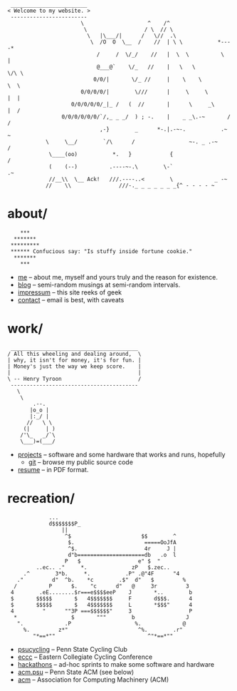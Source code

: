 ```
 ________________________ 
< Welcome to my website. >
 ------------------------ 
                       \                    ^    /^
                        \                  / \  // \
                         \   |\___/|      /   \//  .\
                          \  /O  O  \__  /    //  | \ \           *----*
                            /     /  \/_/    //   |  \  \          \   |
                            @___@`    \/_   //    |   \   \         \/\ \
                           0/0/|       \/_ //     |    \    \         \  \
                       0/0/0/0/|        \///      |     \     \       |  |
                    0/0/0/0/0/_|_ /   (  //       |      \     _\     |  /
                 0/0/0/0/0/0/`/,_ _ _/  ) ; -.    |    _ _\.-~       /   /
                             ,-}        _      *-.|.-~-.           .~    ~
            \     \__/        `/\      /                 ~-. _ .-~      /
             \____(oo)           *.   }            {                   /
             (    (--)          .----~-.\        \-`                 .~
             //__\\  \__ Ack!   ///.----..<        \             _ -~
            //    \\               ///-._ _ _ _ _ _ _{^ - - - - ~
```

# about/
```
    ***
  *******
 *********
 ****** Confucious say: "Is stuffy inside fortune cookie."
  *******
    ***
```
* [me](Me)&nbsp;&ndash;&nbsp;about me, myself and yours truly and the reason for existence.
* [blog](http://blog.vishwin.info)&nbsp;&ndash;&nbsp;semi-random musings at semi-random intervals.
* [impressum](Impressum)&nbsp;&ndash;&nbsp;this site reeks of geek
* [contact](Contact)&nbsp;&ndash;&nbsp;email is best, with caveats

# work/
```
 ________________________________________ 
/ All this wheeling and dealing around,  \
| why, it isn't for money, it's for fun. |
| Money's just the way we keep score.    |
|                                        |
\ -- Henry Tyroon                        /
 ---------------------------------------- 
   \
    \
        .--.
       |o_o |
       |:_/ |
      //   \ \
     (|     | )
    /'\_   _/`\
    \___)=(___/
```
* [projects](Projects)&nbsp;&ndash;&nbsp;software and some hardware that works and runs, hopefully
	* [git](http://cgit.vishwin.info/)&nbsp;&ndash;&nbsp;browse my public source code
* [resume](static/resume.pdf)&nbsp;&ndash;&nbsp;in PDF format.

# recreation/
```
             ...
             d$$$$$$$P_ 
                 ||
                  ^$                      $$        ^
                   $.                      =====OoJfA
                   ^$.                     4r     J |
                   d"b=====================db   .o  l
                  P   $                  e" $  "
         ..ec.. ."     *.              zP   $.zec..
     .^        3*b.     *.           .P" .@"4F      "4
   ."         d"  ^b.    *c        .$"  d"   $         %
  /          P      $.    "c      d"   @     3r         3
 4        .eE........$r===e$$$$eeP    J       *..        b
 $       $$$$$       $   4$$$$$$$     F       d$$$.      4
 $       $$$$$       $   4$$$$$$$     L       *$$$"      4
 4         "      ""3P ===$$$$$$"     3                  P
  *                 $       """        b                J
   ".             .P                    %.             @
     %.         z*"                      ^%.        .r"
        "*==*""                             ^"*==*""
```
* [psucycling](http://clubs.psu.edu/up/bike/)&nbsp;&ndash;&nbsp;Penn State Cycling Club
* [eccc](http://collegiatecycling.org/eccc/)&nbsp;&ndash;&nbsp;Eastern Collegiate Cycling Conference
* [hackathons](Hackathons)&nbsp;&ndash;&nbsp;ad-hoc sprints to make some software and hardware
* [acm.psu](http://acm.psu.edu/)&nbsp;&ndash;&nbsp;Penn State ACM (see below)
* [acm](http://www.acm.org/)&nbsp;&ndash;&nbsp;Association for Computing Machinery (ACM)
